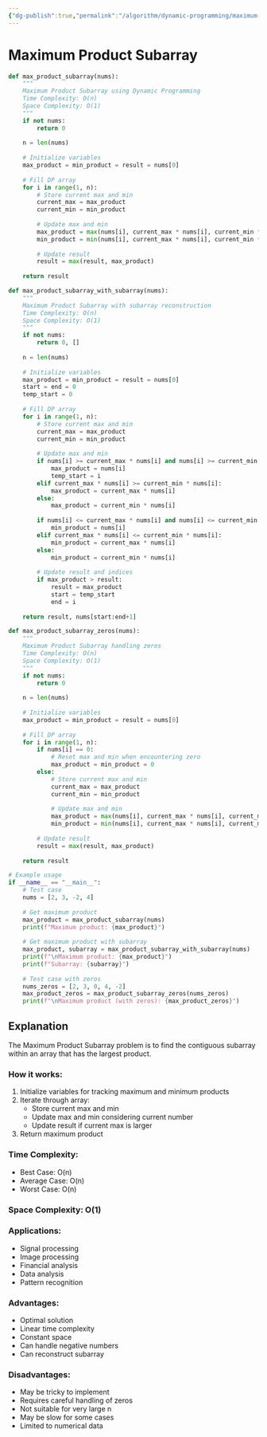 ```yaml
---
{"dg-publish":true,"permalink":"/algorithm/dynamic-programming/maximum-product-subarray/"}
---
```



# Maximum Product Subarray

```python
def max_product_subarray(nums):
    """
    Maximum Product Subarray using Dynamic Programming
    Time Complexity: O(n)
    Space Complexity: O(1)
    """
    if not nums:
        return 0
    
    n = len(nums)
    
    # Initialize variables
    max_product = min_product = result = nums[0]
    
    # Fill DP array
    for i in range(1, n):
        # Store current max and min
        current_max = max_product
        current_min = min_product
        
        # Update max and min
        max_product = max(nums[i], current_max * nums[i], current_min * nums[i])
        min_product = min(nums[i], current_max * nums[i], current_min * nums[i])
        
        # Update result
        result = max(result, max_product)
    
    return result

def max_product_subarray_with_subarray(nums):
    """
    Maximum Product Subarray with subarray reconstruction
    Time Complexity: O(n)
    Space Complexity: O(1)
    """
    if not nums:
        return 0, []
    
    n = len(nums)
    
    # Initialize variables
    max_product = min_product = result = nums[0]
    start = end = 0
    temp_start = 0
    
    # Fill DP array
    for i in range(1, n):
        # Store current max and min
        current_max = max_product
        current_min = min_product
        
        # Update max and min
        if nums[i] >= current_max * nums[i] and nums[i] >= current_min * nums[i]:
            max_product = nums[i]
            temp_start = i
        elif current_max * nums[i] >= current_min * nums[i]:
            max_product = current_max * nums[i]
        else:
            max_product = current_min * nums[i]
        
        if nums[i] <= current_max * nums[i] and nums[i] <= current_min * nums[i]:
            min_product = nums[i]
        elif current_max * nums[i] <= current_min * nums[i]:
            min_product = current_max * nums[i]
        else:
            min_product = current_min * nums[i]
        
        # Update result and indices
        if max_product > result:
            result = max_product
            start = temp_start
            end = i
    
    return result, nums[start:end+1]

def max_product_subarray_zeros(nums):
    """
    Maximum Product Subarray handling zeros
    Time Complexity: O(n)
    Space Complexity: O(1)
    """
    if not nums:
        return 0
    
    n = len(nums)
    
    # Initialize variables
    max_product = min_product = result = nums[0]
    
    # Fill DP array
    for i in range(1, n):
        if nums[i] == 0:
            # Reset max and min when encountering zero
            max_product = min_product = 0
        else:
            # Store current max and min
            current_max = max_product
            current_min = min_product
            
            # Update max and min
            max_product = max(nums[i], current_max * nums[i], current_min * nums[i])
            min_product = min(nums[i], current_max * nums[i], current_min * nums[i])
        
        # Update result
        result = max(result, max_product)
    
    return result

# Example usage
if __name__ == "__main__":
    # Test case
    nums = [2, 3, -2, 4]
    
    # Get maximum product
    max_product = max_product_subarray(nums)
    print(f"Maximum product: {max_product}")
    
    # Get maximum product with subarray
    max_product, subarray = max_product_subarray_with_subarray(nums)
    print(f"\nMaximum product: {max_product}")
    print(f"Subarray: {subarray}")
    
    # Test case with zeros
    nums_zeros = [2, 3, 0, 4, -2]
    max_product_zeros = max_product_subarray_zeros(nums_zeros)
    print(f"\nMaximum product (with zeros): {max_product_zeros}")
```

## Explanation
The Maximum Product Subarray problem is to find the contiguous subarray within an array that has the largest product.

### How it works:
1. Initialize variables for tracking maximum and minimum products
2. Iterate through array:
   - Store current max and min
   - Update max and min considering current number
   - Update result if current max is larger
3. Return maximum product

### Time Complexity:
- Best Case: O(n)
- Average Case: O(n)
- Worst Case: O(n)

### Space Complexity: O(1)

### Applications:
- Signal processing
- Image processing
- Financial analysis
- Data analysis
- Pattern recognition

### Advantages:
- Optimal solution
- Linear time complexity
- Constant space
- Can handle negative numbers
- Can reconstruct subarray

### Disadvantages:
- May be tricky to implement
- Requires careful handling of zeros
- Not suitable for very large n
- May be slow for some cases
- Limited to numerical data 